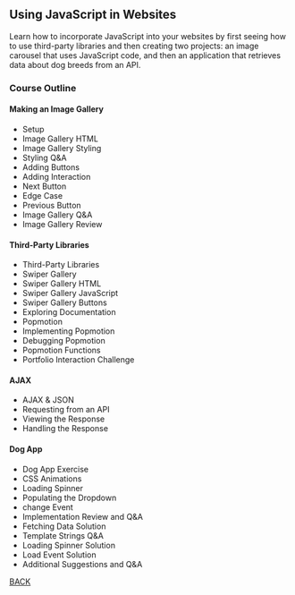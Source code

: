 ## Using JavaScript in Websites
Learn how to incorporate JavaScript into your websites by first seeing how to use third-party libraries and then creating two projects: an image carousel that uses JavaScript code, and then an application that retrieves data about dog breeds from an API.

### Course Outline
#### Making an Image Gallery
- Setup
- Image Gallery HTML
- Image Gallery Styling
- Styling Q&A
- Adding Buttons
- Adding Interaction
- Next Button
- Edge Case
- Previous Button
- Image Gallery Q&A
- Image Gallery Review

#### Third-Party Libraries
- Third-Party Libraries
- Swiper Gallery
- Swiper Gallery HTML
- Swiper Gallery JavaScript
- Swiper Gallery Buttons
- Exploring Documentation
- Popmotion
- Implementing Popmotion
- Debugging Popmotion
- Popmotion Functions
- Portfolio Interaction Challenge

#### AJAX
- AJAX & JSON
- Requesting from an API
- Viewing the Response
- Handling the Response

#### Dog App
- Dog App Exercise
- CSS Animations
- Loading Spinner
- Populating the Dropdown
- change Event
- Implementation Review and Q&A
- Fetching Data Solution
- Template Strings Q&A
- Loading Spinner Solution
- Load Event Solution
- Additional Suggestions and Q&A

[BACK](./README.md)